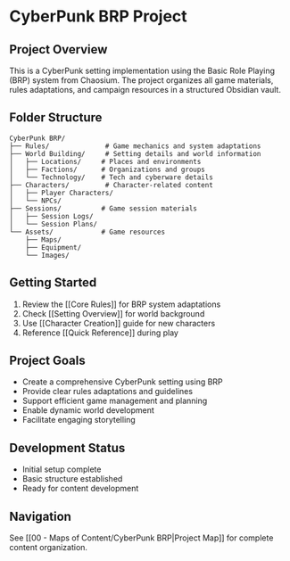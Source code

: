 # CyberPunk BRP Project

## Project Overview
This is a CyberPunk setting implementation using the Basic Role Playing (BRP) system from Chaosium. The project organizes all game materials, rules adaptations, and campaign resources in a structured Obsidian vault.

## Folder Structure

```
CyberPunk BRP/
├── Rules/              # Game mechanics and system adaptations
├── World Building/     # Setting details and world information
│   ├── Locations/     # Places and environments
│   ├── Factions/      # Organizations and groups
│   └── Technology/    # Tech and cyberware details
├── Characters/         # Character-related content
│   ├── Player Characters/
│   └── NPCs/
├── Sessions/          # Game session materials
│   ├── Session Logs/
│   └── Session Plans/
└── Assets/            # Game resources
    ├── Maps/
    ├── Equipment/
    └── Images/
```

## Getting Started
1. Review the [[Core Rules]] for BRP system adaptations
2. Check [[Setting Overview]] for world background
3. Use [[Character Creation]] guide for new characters
4. Reference [[Quick Reference]] during play

## Project Goals
- Create a comprehensive CyberPunk setting using BRP
- Provide clear rules adaptations and guidelines
- Support efficient game management and planning
- Enable dynamic world development
- Facilitate engaging storytelling

## Development Status
- Initial setup complete
- Basic structure established
- Ready for content development

## Navigation
See [[00 - Maps of Content/CyberPunk BRP|Project Map]] for complete content organization.
